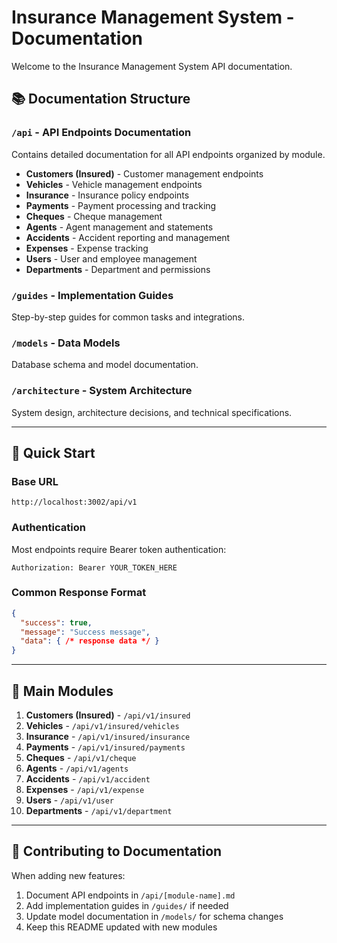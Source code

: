# Insurance Management System - Documentation

Welcome to the Insurance Management System API documentation.

## 📚 Documentation Structure

### `/api` - API Endpoints Documentation
Contains detailed documentation for all API endpoints organized by module.

- **Customers (Insured)** - Customer management endpoints
- **Vehicles** - Vehicle management endpoints
- **Insurance** - Insurance policy endpoints
- **Payments** - Payment processing and tracking
- **Cheques** - Cheque management
- **Agents** - Agent management and statements
- **Accidents** - Accident reporting and management
- **Expenses** - Expense tracking
- **Users** - User and employee management
- **Departments** - Department and permissions

### `/guides` - Implementation Guides
Step-by-step guides for common tasks and integrations.

### `/models` - Data Models
Database schema and model documentation.

### `/architecture` - System Architecture
System design, architecture decisions, and technical specifications.

---

## 🚀 Quick Start

### Base URL
```
http://localhost:3002/api/v1
```

### Authentication
Most endpoints require Bearer token authentication:
```
Authorization: Bearer YOUR_TOKEN_HERE
```

### Common Response Format
```json
{
  "success": true,
  "message": "Success message",
  "data": { /* response data */ }
}
```

---

## 📖 Main Modules

1. **Customers (Insured)** - `/api/v1/insured`
2. **Vehicles** - `/api/v1/insured/vehicles`
3. **Insurance** - `/api/v1/insured/insurance`
4. **Payments** - `/api/v1/insured/payments`
5. **Cheques** - `/api/v1/cheque`
6. **Agents** - `/api/v1/agents`
7. **Accidents** - `/api/v1/accident`
8. **Expenses** - `/api/v1/expense`
9. **Users** - `/api/v1/user`
10. **Departments** - `/api/v1/department`

---

## 📝 Contributing to Documentation

When adding new features:
1. Document API endpoints in `/api/[module-name].md`
2. Add implementation guides in `/guides/` if needed
3. Update model documentation in `/models/` for schema changes
4. Keep this README updated with new modules
